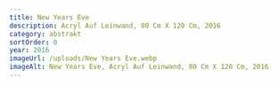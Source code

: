 ```yaml
---
title: New Years Eve
description: Acryl Auf Leinwand, 80 Cm X 120 Cm, 2016
category: abstrakt
sortOrder: 0
year: 2016
imageUrl: /uploads/New Years Eve.webp
imageAlt: New Years Eve, Acryl Auf Leinwand, 80 Cm X 120 Cm, 2016
---
```


